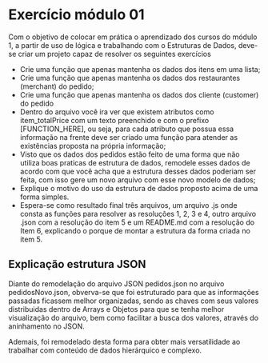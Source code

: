 # Exercício módulo 01 

Com o objetivo de colocar em prática o aprendizado dos cursos do módulo 1, a partir de uso de lógica e trabalhando com o Estruturas de Dados, deve-se criar um projeto capaz de resolver os seguintes exercícios

- Crie uma função que apenas mantenha os dados dos itens em uma lista;
- Crie uma função que apenas mantenha os dados dos restaurantes (merchant) do pedido;
- Crie uma função que apenas mantenha os dados dos cliente (customer) do pedido
- Dentro do arquivo você ira ver que existem atributos como item_totalPrice com um texto preenchido e com o prefixo [FUNCTION_HERE], ou seja, para cada atributo que possua essa informação na frente deve ser criado uma função para atender as existências proposta na própria informação;
- Visto que os dados dos pedidos estão feito de uma forma que não utiliza boas praticas de estrutura de dados, remodele esses dados de acordo com que você acha que a estrutura desses dados poderiam ser feita, com isso gere um novo arquivo com esse novo modelo de dados;
- Explique o motivo do uso da estrutura de dados proposto acima de uma forma simples.
- Espera-se como resultado final três arquivos, um arquivo .js onde consta as funções para resolver as resoluções 1, 2, 3 e 4, outro arquivo .json com a resolução do item 5 e um README.md com a resolução do Item 6, explicando o porque de montar a estrutura da forma criada no item 5. 


## Explicação estrutura JSON

Diante do remodelação do arquivo JSON pedidos.json no arquivo pedidosNovo.json, obverva-se que foi estruturado para que as informações passadas ficassem melhor organizadas, sendo as chaves com seus valores distribuidas dentro de Arrays e Objetos para que se tenha melhor visualização do arquivo, bem como facilitar a busca dos valores, através do aninhamento no JSON.

Ademais, foi remodelado desta forma para obter mais versatilidade ao trabalhar com conteúdo de dados hierárquico e complexo. 


